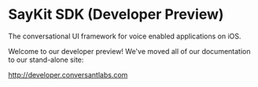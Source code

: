# SayKit SDK (Developer Preview)
The conversational UI framework for voice enabled applications on iOS.

Welcome to our developer preview! We've moved all of our documentation to our stand-alone site:

http://developer.conversantlabs.com
